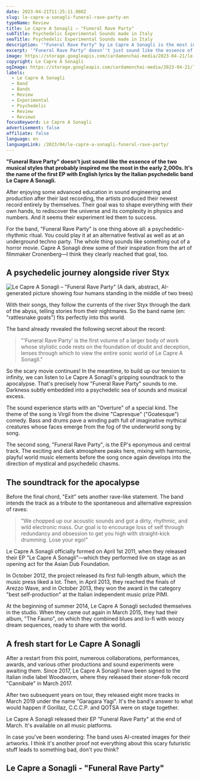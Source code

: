 ```yaml
---
date: 2023-04-21T11:25:11.008Z
slug: le-capre-a-sonagli-funeral-rave-party-en
typeName: Review
title: Le Capre A Sonagli – "Funeral Rave Party"
subTitle: Psychedelic Experimental Sounds made in Italy
seoTitle: Psychedelic Experimental Sounds made in Italy
description: '"Funeral Rave Party" by Le Capre A Sonagli is the most inspirational psychedelic record of the month. Check it out here!'
excerpt: '"Funeral Rave Party" doesn''t just sound like the essence of the two musical styles that probably inspired me the most in the early 2,000s. It''s the name of the first EP with English lyrics by the Italian psychedelic band Le Capre A Sonagli.'
image: https://storage.googleapis.com/cardamonchai-media/2023-04-21/le-capre-a-sonagli-2-jpg-imagine-080808_2b272a_800_600/640.webp
copyright: Le Capre A Sonagli
ogImage: https://storage.googleapis.com/cardamonchai-media/2023-04-21/le-capre-a-sonagli-og-jpg-imagine-080808_211c1f_1200_628/640.webp
labels:
  - Le Capre A Sonagli
  - Band
  - Bands
  - Review
  - Experimental
  - Psychedelic
  - Review
  - Reviews
focusKeyword: Le Capre A Sonagli
advertisement: false
affiliate: false
language: en
languageLink: /2023/04/le-capre-a-sonagli-funeral-rave-party/
---
```


**"Funeral Rave Party" doesn't just sound like the essence of the two musical styles that probably inspired me the most in the early 2,000s. It's the name of the first EP with English lyrics by the Italian psychedelic band Le Capre A Sonagli.**

After enjoying some advanced education in sound engineering and production after their last recording, the artists produced their newest record entirely by themselves. Their goal was to shape everything with their own hands, to rediscover the universe and its complexity in physics and numbers. And it seems their experiment led them to success.

For the band, "Funeral Rave Party" is one thing above all: a psychedelic-rhythmic ritual. You could play it at an alternative festival as well as at an underground techno party. The whole thing sounds like something out of a horror movie. Capre A Sonagli drew some of their inspiration from the art of filmmaker Cronenberg—I think they clearly reached that goal, too.

## A psychedelic journey alongside river Styx

![Le Capre A Sonagli – "Funeral Rave Party" (A dark, abstract, AI-generated picture showing four humans standing in the middle of two trees)](https://storage.googleapis.com/cardamonchai-media/2023-04-21/le-capre-a-sonagli-1-jpg-imagine-080808_151208_800_800/640.webp 'Le Capre A Sonagli')

With their songs, they follow the currents of the river Styx through the dark of the abyss, telling stories from their nightmares. So the band name (en: "rattlesnake goats") fits perfectly into this world.

The band already revealed the following secret about the record:

> "'Funeral Rave Party' is the first volume of a larger body of work whose stylistic code rests on the foundation of doubt and deception, lenses through which to view the entire sonic world of Le Capre A Sonagli."

So the scary movie continues! In the meantime, to build up our tension to infinity, we can listen to Le Capre A Sonagli's gripping soundtrack to the apocalypse. That's precisely how "Funeral Rave Party" sounds to me. Darkness subtly embedded into a psychedelic sea of sounds and musical excess.

The sound experience starts with an "Overture" of a special kind. The theme of the song is Virgil from the divine "Capresque" ("Goatesque") comedy. Bass and drums pave a winding path full of imaginative mythical creatures whose faces emerge from the fog of the underworld song by song.

The second song, "Funeral Rave Party", is the EP's eponymous and central track. The exciting and dark atmosphere peaks here, mixing with harmonic, playful world music elements before the song once again develops into the direction of mystical and psychedelic chasms.

## The soundtrack for the apocalypse

Before the final chord, "Exit" sets another rave-like statement. The band intends the track as a tribute to the spontaneous and alternative expression of raves:

> "We chopped up our acoustic sounds and got a dirty, rhythmic, and wild electronic mass. Our goal is to encourage loss of self through redundancy and obsession to get you high with straight-kick drumming. Lose your ego!"

Le Capre A Sonagli officially formed on April 1st 2011, when they released their EP "Le Capre A Sonagli"—which they performed live on stage as an opening act for the Asian Dub Foundation.

In October 2012, the project released its first full-length album, which the music press liked a lot. Then, in April 2013, they reached the finals of Arezzo Wave, and in October 2013, they won the award in the category "best self-production" at the Italian independent music prize PIMI.

At the beginning of summer 2014, Le Capre A Sonagli secluded themselves in the studio. When they came out again in March 2015, they had their album, "The Fauno", on which they combined blues and lo-fi with woozy dream sequences, ready to share with the world.

## A fresh start for Le Capre A Sonagli

After a restart from this point, numerous collaborations, performances, awards, and various other productions and sound experiments were awaiting them. Since 2017, Le Capre A Sonagli have been signed to the Italian indie label Woodworm, where they released their stoner-folk record "Cannibale" in March 2017.

After two subsequent years on tour, they released eight more tracks in March 2019 under the name "Garagara Yagi". It's the band's answer to what would happen if Gorillaz, C.C.C.P. and QOTSA were on stage together.

Le Capre A Sonagli released their EP "Funeral Rave Party" at the end of March. It's available on all music platforms.

In case you've been wondering: The band uses AI-created images for their artworks. I think it's another proof not everything about this scary futuristic stuff leads to something bad, don't you think?

## Le Capre a Sonagli - "Funeral Rave Party"

<YouTube id="7qUM9yj1kSM" />
